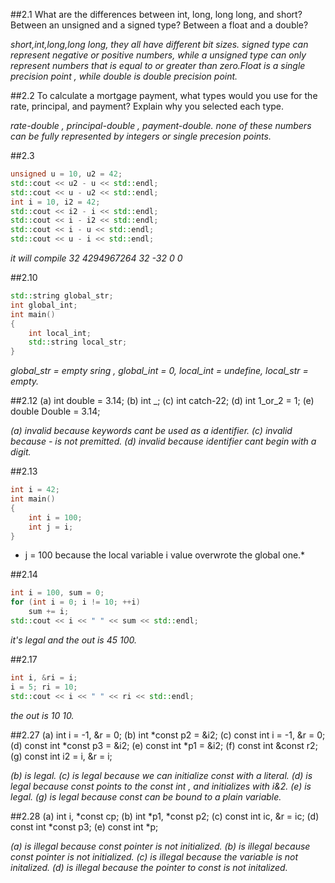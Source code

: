 ##2.1 
What are the differences between int, long, long long, and short? Between an unsigned and a signed type? Between a float and a double?

*short,int,long,long long, they all have different bit sizes. signed type can represent negative or positive numbers, while a unsigned type can only represent numbers that is equal to or greater than zero.Float is a single precision point , while double is double precision point.*

##2.2
To calculate a mortgage payment, what types would you use for the rate, principal, and payment? Explain why you selected each type.

*rate-double , principal-double , payment-double. none of these numbers can be fully represented by integers or single precesion points.*

##2.3
```cpp
unsigned u = 10, u2 = 42;
std::cout << u2 - u << std::endl;
std::cout << u - u2 << std::endl;
int i = 10, i2 = 42;
std::cout << i2 - i << std::endl;
std::cout << i - i2 << std::endl;
std::cout << i - u << std::endl;
std::cout << u - i << std::endl;
```
*it will compile*
*32*
*4294967264*
*32*
*-32*
*0*
*0*

##2.10
``` cpp
std::string global_str;
int global_int;
int main()
{
    int local_int;
    std::string local_str;
}
```
*global_str = empty sring , global_int = 0, local_int = undefine, local_str = empty.*

##2.12
(a) int double = 3.14;
(b) int _;
(c) int catch-22;
(d) int 1_or_2 = 1;
(e) double Double = 3.14;

*(a) invalid because keywords cant be used as a identifier.*
*(c) invalid because - is not premitted.* 
*(d) invalid because identifier cant begin with a digit.*

##2.13
```cpp
int i = 42;
int main()
{
    int i = 100;
    int j = i;
}
```
* j = 100 because the local variable i value overwrote the global one.*

##2.14
```cpp
int i = 100, sum = 0;
for (int i = 0; i != 10; ++i)
    sum += i;
std::cout << i << " " << sum << std::endl;
```
*it's legal and the out is 45 100.*

##2.17
```cpp
int i, &ri = i;
i = 5; ri = 10;
std::cout << i << " " << ri << std::endl;
```
*the out is 10 10.*

##2.27
(a) int i = -1, &r = 0;
(b) int *const p2 = &i2;
(c) const int i = -1, &r = 0;
(d) const int *const p3 = &i2; 
(e) const int *p1 = &i2;
(f) const int &const r2;
(g) const int i2 = i, &r = i;

*(b) is legal.*
*(c) is legal because we can initialize const with a literal.*
*(d) is legal because const points to the const int , and initializes with i&2.*
*(e) is legal.* 
*(g) is legal because const can be bound to a plain variable.*

##2.28
(a) int i, *const cp;
(b) int *p1, *const p2;
(c) const int ic, &r = ic;
(d) const int *const p3;
(e) const int *p;

*(a) is illegal because const pointer is not initialized.*
*(b) is illegal because const pointer is not initialized.*
*(c) is illegal because the variable is not initalized.*
*(d) is illegal because the pointer to const is not initalized.*


